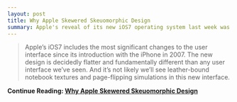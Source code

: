 ```yaml
---
layout: post
title: Why Apple Skewered Skeuomorphic Design
summary: Apple's reveal of its new iOS7 operating system last week was accompanied by widespread predictions about the demise of skeuomorphic design.
---
```

>Apple’s iOS7 includes the most significant changes to the user interface since its introduction with the iPhone in 2007. The new design is decidedly flatter and fundamentally different than any user interface we’ve seen. And it’s not likely we’ll see leather-bound notebook textures and page-flipping simulations in this new interface.

**Continue Reading: [Why Apple Skewered Skeuomorphic Design](http://www.turtledove.com/blog/why-apple-skewered-skeuomorphic-design/)**